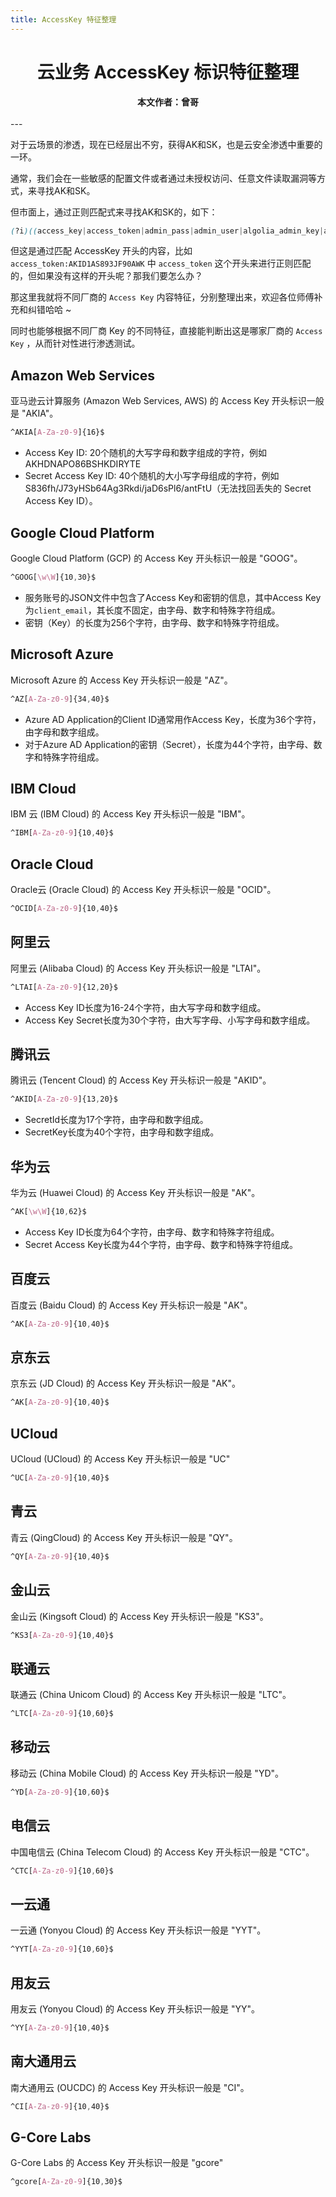 ```yaml
---
title: AccessKey 特征整理
---
```

<center><h1>云业务 AccessKey 标识特征整理</h1><b>本文作者：曾哥</b><br><br></center>
---

对于云场景的渗透，现在已经层出不穷，获得AK和SK，也是云安全渗透中重要的一环。

通常，我们会在一些敏感的配置文件或者通过未授权访问、任意文件读取漏洞等方式，来寻找AK和SK。

但市面上，通过正则匹配式来寻找AK和SK的，如下：

```css
(?i)((access_key|access_token|admin_pass|admin_user|algolia_admin_key|algolia_api_key|alias_pass|alicloud_access_key|amazon_secret_access_key|amazonaws|ansible_vault_password|aos_key|api_key|api_key_secret|api_key_sid|api_secret|api.googlemaps AIza|apidocs|apikey|apiSecret|app_debug|app_id|app_key|app_log_level|app_secret|appkey|appkeysecret|application_key|appsecret|appspot|auth_token|authorizationToken|authsecret|aws_access|aws_access_key_id|aws_bucket|aws_key|aws_secret|aws_secret_key|aws_token|AWSSecretKey|b2_app_key|bashrc password|bintray_apikey|bintray_gpg_password|bintray_key|bintraykey|bluemix_api_key|bluemix_pass|browserstack_access_key|bucket_password|bucketeer_aws_access_key_id|bucketeer_aws_secret_access_key|built_branch_deploy_key|bx_password|cache_driver|cache_s3_secret_key|cattle_access_key|cattle_secret_key|certificate_password|ci_deploy_password|client_secret|client_zpk_secret_key|clojars_password|cloud_api_key|cloud_watch_aws_access_key|cloudant_password|cloudflare_api_key|cloudflare_auth_key|cloudinary_api_secret|cloudinary_name|codecov_token|config|conn.login|connectionstring|consumer_key|consumer_secret|credentials|cypress_record_key|database_password|database_schema_test|datadog_api_key|datadog_app_key|db_password|db_server|db_username|dbpasswd|dbpassword|dbuser|deploy_password|digitalocean_ssh_key_body|digitalocean_ssh_key_ids|docker_hub_password|docker_key|docker_pass|docker_passwd|docker_password|dockerhub_password|dockerhubpassword|dot-files|dotfiles|droplet_travis_password|dynamoaccesskeyid|dynamosecretaccesskey|elastica_host|elastica_port|elasticsearch_password|encryption_key|encryption_password|env.heroku_api_key|env.sonatype_password|eureka.awssecretkey)[a-z0-9_ .\-,]{0,25})(=|>|:=|\|\|:|<=|=>|:).{0,5}['\"]([0-9a-zA-Z\-_=]{8,64})['\"]
```

但这是通过匹配 AccessKey 开头的内容，比如 `access_token:AKID1AS893JF90AWK` 中 `access_token` 这个开头来进行正则匹配的，但如果没有这样的开头呢？那我们要怎么办？

那这里我就将不同厂商的 `Access Key` 内容特征，分别整理出来，欢迎各位师傅补充和纠错哈哈 ~

同时也能够根据不同厂商 Key 的不同特征，直接能判断出这是哪家厂商的 `Access Key` ，从而针对性进行渗透测试。

## Amazon Web Services

亚马逊云计算服务 (Amazon Web Services, AWS) 的 Access Key 开头标识一般是 "AKIA"。

```css
^AKIA[A-Za-z0-9]{16}$
```

- Access Key ID: 20个随机的大写字母和数字组成的字符，例如 AKHDNAPO86BSHKDIRYTE
- Secret Access Key ID: 40个随机的大小写字母组成的字符，例如 S836fh/J73yHSb64Ag3Rkdi/jaD6sPl6/antFtU（无法找回丢失的 Secret Access Key ID）。

## Google Cloud Platform

Google Cloud Platform (GCP) 的 Access Key 开头标识一般是 "GOOG"。

```css
^GOOG[\w\W]{10,30}$
```

- 服务账号的JSON文件中包含了Access Key和密钥的信息，其中Access Key为`client_email`，其长度不固定，由字母、数字和特殊字符组成。
- 密钥（Key）的长度为256个字符，由字母、数字和特殊字符组成。

## Microsoft Azure

Microsoft Azure 的 Access Key 开头标识一般是 "AZ"。

```css
^AZ[A-Za-z0-9]{34,40}$
```

- Azure AD Application的Client ID通常用作Access Key，长度为36个字符，由字母和数字组成。
- 对于Azure AD Application的密钥（Secret），长度为44个字符，由字母、数字和特殊字符组成。

## IBM Cloud

IBM 云 (IBM Cloud) 的 Access Key 开头标识一般是 "IBM"。

```css
^IBM[A-Za-z0-9]{10,40}$
```

## Oracle Cloud

Oracle云 (Oracle Cloud) 的 Access Key 开头标识一般是 "OCID"。

```css
^OCID[A-Za-z0-9]{10,40}$
```

## 阿里云

阿里云 (Alibaba Cloud) 的 Access Key 开头标识一般是 "LTAI"。

```css
^LTAI[A-Za-z0-9]{12,20}$
```

- Access Key ID长度为16-24个字符，由大写字母和数字组成。
- Access Key Secret长度为30个字符，由大写字母、小写字母和数字组成。

## 腾讯云

腾讯云 (Tencent Cloud) 的 Access Key 开头标识一般是 "AKID"。

```css
^AKID[A-Za-z0-9]{13,20}$
```

- SecretId长度为17个字符，由字母和数字组成。
- SecretKey长度为40个字符，由字母和数字组成。

## 华为云

华为云 (Huawei Cloud) 的 Access Key 开头标识一般是 "AK"。

```css
^AK[\w\W]{10,62}$
```

- Access Key ID长度为64个字符，由字母、数字和特殊字符组成。
- Secret Access Key长度为44个字符，由字母、数字和特殊字符组成。

## 百度云

百度云 (Baidu Cloud) 的 Access Key 开头标识一般是 "AK"。

```css
^AK[A-Za-z0-9]{10,40}$
```

## 京东云

京东云 (JD Cloud) 的 Access Key 开头标识一般是 "AK"。

```css
^AK[A-Za-z0-9]{10,40}$
```

## UCloud

UCloud (UCloud) 的 Access Key 开头标识一般是 "UC"

```css
^UC[A-Za-z0-9]{10,40}$
```

## 青云

青云 (QingCloud) 的 Access Key 开头标识一般是 "QY"。

```css
^QY[A-Za-z0-9]{10,40}$
```

## 金山云

金山云 (Kingsoft Cloud) 的 Access Key 开头标识一般是 "KS3"。

```css
^KS3[A-Za-z0-9]{10,40}$
```

## 联通云

联通云 (China Unicom Cloud) 的 Access Key 开头标识一般是 "LTC"。

```css
^LTC[A-Za-z0-9]{10,60}$
```

## 移动云

移动云 (China Mobile Cloud) 的 Access Key 开头标识一般是 "YD"。

```css
^YD[A-Za-z0-9]{10,60}$
```

## 电信云

中国电信云 (China Telecom Cloud) 的 Access Key 开头标识一般是 "CTC"。

```css
^CTC[A-Za-z0-9]{10,60}$
```

## 一云通

一云通 (Yonyou Cloud) 的 Access Key 开头标识一般是 "YYT"。

```css
^YYT[A-Za-z0-9]{10,60}$
```

## 用友云

用友云 (Yonyou Cloud) 的 Access Key 开头标识一般是 "YY"。

```css
^YY[A-Za-z0-9]{10,40}$
```

## 南大通用云

南大通用云 (OUCDC) 的 Access Key 开头标识一般是 "CI"。

```css
^CI[A-Za-z0-9]{10,40}$
```

## G-Core Labs

G-Core Labs 的 Access Key 开头标识一般是 "gcore"

```css
^gcore[A-Za-z0-9]{10,30}$
```

<Vssue />

<script>
export default {
    mounted () {
      this.$page.lastUpdated = "2023 年 7 月 16 日"
    }
  }
</script>